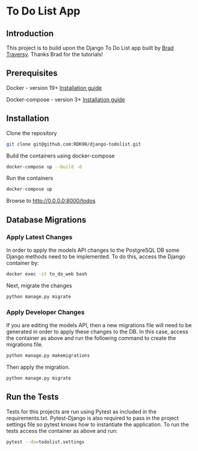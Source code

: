 # To Do List App

## Introduction
This project is to build upon the Django To Do List app built by [Brad Traversy](https://github.com/bradtraversy/django-todolist). Thanks Brad for the tutorials!

## Prerequisites
Docker - version 19+ [Installation guide](https://docs.docker.com/get-docker/)

Docker-compose - version 3+ [Installation guide](https://docs.docker.com/compose/install/)

## Installation
Clone the repository
```bash
git clone git@github.com:RDK90/django-todolist.git
```
Build the containers using docker-compose
```bash
docker-compose up --build -d
```
Run the containers
```bash
docker-compose up
```
Browse to http://0.0.0.0:8000/todos

## Database Migrations
### Apply Latest Changes
In order to apply the models API changes to the PostgreSQL DB some Django methods need to be implemented. To do this, access the Django container by:
```bash
docker exec -it to_do_web bash
```
Next, migrate the changes
```bash
python manage.py migrate
```
### Apply Developer Changes
If you are editing the models API, then a new migrations file will need to be generated in order to apply these changes to the DB. In this case, access the container as above and run the following command to create the migrations file. 
```bash
python manage.py makemigrations
```
Then apply the migration.
```bash
python manage.py migrate
```

## Run the Tests
Tests for this projects are run using Pytest as included in the requirements.txt. Pytest-Django is also required to pass in the project settings file so pytest knows how to instantiate the application. To run the tests access the container as above and run:
```bash
pytest --ds=todolist.settings
```